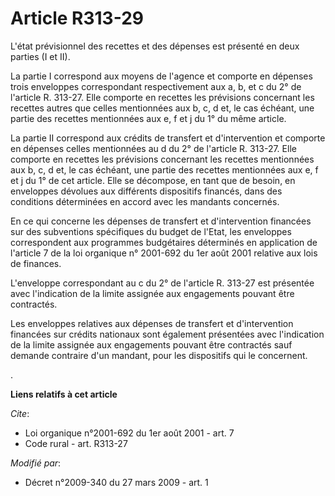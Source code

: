 # Article R313-29

L'état prévisionnel des recettes et des dépenses est présenté en deux parties (I et II). 

La partie I correspond aux moyens de l'agence et comporte en dépenses trois enveloppes correspondant respectivement aux a, b,
et c du 2° de l'article R. 313-27. Elle comporte en recettes les prévisions concernant les recettes autres que celles
mentionnées aux b, c, d et, le cas échéant, une partie des recettes mentionnées aux e, f et j du 1° du même article. 

La partie II correspond aux crédits de transfert et d'intervention et comporte en dépenses celles mentionnées au d du 2° de
l'article R. 313-27. Elle comporte en recettes les prévisions concernant les recettes mentionnées aux b, c, d et, le cas
échéant, une partie des recettes mentionnées aux e, f et j du 1° de cet article. Elle se décompose, en tant que de besoin, en
enveloppes dévolues aux différents dispositifs financés, dans des conditions déterminées en accord avec les mandants
concernés. 

En ce qui concerne les dépenses de transfert et d'intervention financées sur des subventions spécifiques du budget de l'Etat,
les enveloppes correspondent aux programmes budgétaires déterminés en application de l'article 7 de la loi organique n°
2001-692 du 1er août 2001 relative aux lois de finances.

L'enveloppe correspondant au c du 2° de l'article R. 313-27 est présentée avec l'indication de la limite assignée aux
engagements pouvant être contractés. 

Les enveloppes relatives aux dépenses de transfert et d'intervention financées sur crédits nationaux sont également
présentées avec l'indication de la limite assignée aux engagements pouvant être contractés sauf demande contraire d'un
mandant, pour les dispositifs qui le concernent.

.

**Liens relatifs à cet article**

_Cite_:

  - Loi organique n°2001-692 du 1er août 2001 - art. 7
  - Code rural - art. R313-27

_Modifié par_:

  - Décret n°2009-340 du 27 mars 2009 - art. 1
